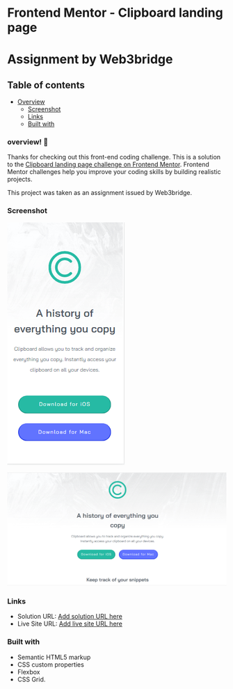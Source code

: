 # Frontend Mentor - Clipboard landing page 
# Assignment by Web3bridge 

## Table of contents

- [Overview](#overview)
  - [Screenshot](#screenshot)
  - [Links](#links)
  - [Built with](#built-with)

### overview! 👋
Thanks for checking out this front-end coding challenge.
This is a solution to the [Clipboard landing page challenge on Frontend Mentor](https://www.frontendmentor.io/challenges/clipboard-landing-page-5cc9bccd6c4c91111378ecb9). Frontend Mentor challenges help you improve your coding skills by building realistic projects.  

This project was taken as an assignment issued by Web3bridge.

### Screenshot

![Mobile design previev for this project](./images/Capture-mobile.PNG)

![Desktop design previev for this project](./images/Capture-desktop.PNG)



### Links

- Solution URL: [Add solution URL here](https://github.com/Nonnyjoe/social-proof-section-master)
- Live Site URL: [Add live site URL here](https://nonnyjoe.github.io/social-proof-section-master/)

### Built with

- Semantic HTML5 markup
- CSS custom properties
- Flexbox
- CSS Grid.
